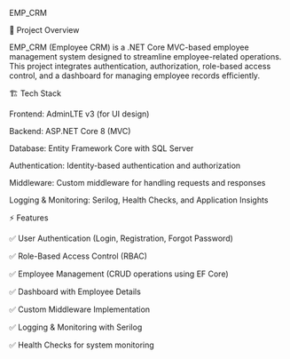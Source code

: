 EMP_CRM

📌 Project Overview

EMP_CRM (Employee CRM) is a .NET Core MVC-based employee management system designed to streamline employee-related operations. This project integrates authentication, authorization, role-based access control, and a dashboard for managing employee records efficiently.

🏗️ Tech Stack

Frontend: AdminLTE v3 (for UI design)

Backend: ASP.NET Core 8 (MVC)

Database: Entity Framework Core with SQL Server

Authentication: Identity-based authentication and authorization

Middleware: Custom middleware for handling requests and responses

Logging & Monitoring: Serilog, Health Checks, and Application Insights

⚡ Features

✅ User Authentication (Login, Registration, Forgot Password)

✅ Role-Based Access Control (RBAC)

✅ Employee Management (CRUD operations using EF Core)

✅ Dashboard with Employee Details

✅ Custom Middleware Implementation

✅ Logging & Monitoring with Serilog

✅ Health Checks for system monitoring
